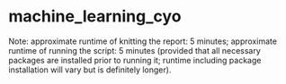 # machine_learning_cyo

Note: approximate runtime of knitting the report: 5 minutes; approximate runtime of running the script: 5 minutes (provided that all necessary packages are installed prior to running it; runtime including package installation will vary but is definitely longer).